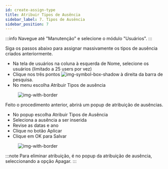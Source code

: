 ```yaml
---
id: create-assign-type
title: Atribuir Tipos de Ausência
sidebar_label: 7. Tipos de Ausência
sidebar_position: 7
---
```


:::info
Navegue até "Manutenção" e selecione o módulo "Usuários".
:::

Siga os passos abaixo para assignar massivamente os tipos de ausência criados anteriormente.

- Na tela de usuários na coluna à esquerda de Nome, selecione os usuários (limitado a 25 users por vez)​
- Clique nos três pontos ![img-symbol-box-shadow](/img/university/project-management/project-management-lesson2-symbol-2.png)  à direita da barra de pesquisa.​
- No menu escolha Atribuir Tipos de ausência
  
 <figure>

   ![img-with-border](/img/university/maintenance/Assign_Leave_Types.png)
   </figure>

Feito o procedimento anterior, abrirá um popup de atribuição de ausências. 

 - No popup escolha Atribuir Tipos de Ausência​
 - Seleciona a ausência a ser inserida
 - Revise as datas e ano
 - Clique no botão Aplicar
 - Clique em OK para Salvar
  
 <figure>

   ![img-with-border](/img/university/maintenance/Leave_Type.png)
   </figure>

 :::note
   Para eliminar atribuição, é no popup da atribuição de ausência, seleccionando a opção Apagar.
  :::

